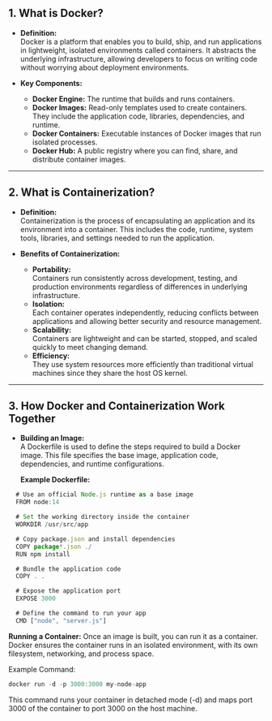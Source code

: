 ## 1. What is Docker?

- **Definition:**  
  Docker is a platform that enables you to build, ship, and run applications in lightweight, isolated environments called containers. It abstracts the underlying infrastructure, allowing developers to focus on writing code without worrying about deployment environments.

- **Key Components:**  
  - **Docker Engine:** The runtime that builds and runs containers.
  - **Docker Images:** Read-only templates used to create containers. They include the application code, libraries, dependencies, and runtime.
  - **Docker Containers:** Executable instances of Docker images that run isolated processes.
  - **Docker Hub:** A public registry where you can find, share, and distribute container images.

---

## 2. What is Containerization?

- **Definition:**  
  Containerization is the process of encapsulating an application and its environment into a container. This includes the code, runtime, system tools, libraries, and settings needed to run the application.

- **Benefits of Containerization:**  
  - **Portability:**  
    Containers run consistently across development, testing, and production environments regardless of differences in underlying infrastructure.
  - **Isolation:**  
    Each container operates independently, reducing conflicts between applications and allowing better security and resource management.
  - **Scalability:**  
    Containers are lightweight and can be started, stopped, and scaled quickly to meet changing demand.
  - **Efficiency:**  
    They use system resources more efficiently than traditional virtual machines since they share the host OS kernel.

---

## 3. How Docker and Containerization Work Together

- **Building an Image:**  
  A Dockerfile is used to define the steps required to build a Docker image. This file specifies the base image, application code, dependencies, and runtime configurations.
  
  **Example Dockerfile:**
```typescript
  # Use an official Node.js runtime as a base image
  FROM node:14

  # Set the working directory inside the container
  WORKDIR /usr/src/app

  # Copy package.json and install dependencies
  COPY package*.json ./
  RUN npm install

  # Bundle the application code
  COPY . .

  # Expose the application port
  EXPOSE 3000

  # Define the command to run your app
  CMD ["node", "server.js"]
  ```

  **Running a Container:**
Once an image is built, you can run it as a container. Docker ensures the container runs in an isolated environment, with its own filesystem, networking, and process space.

Example Command:

```typescript
docker run -d -p 3000:3000 my-node-app
```
This command runs your container in detached mode (-d) and maps port 3000 of the container to port 3000 on the host machine.